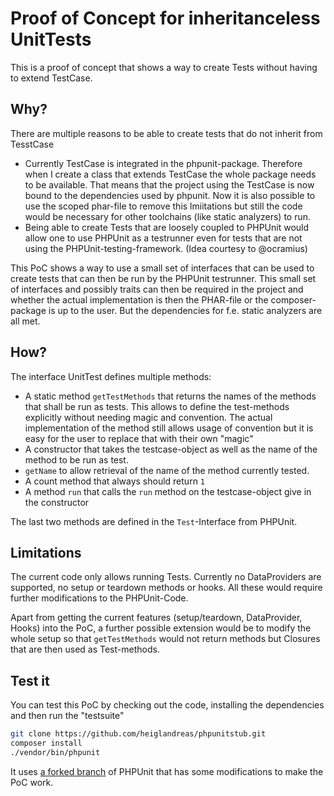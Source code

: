 # Proof of Concept for inheritanceless UnitTests

This is a proof of concept that shows a way to create Tests without having to extend TestCase.

## Why?

There are multiple reasons to be able to create tests that do not inherit from TesstCase

* Currently TestCase is integrated in the phpunit-package. Therefore when I create a class that extends TestCase the
whole package needs to be available. That means that the project using the TestCase is now bound to the dependencies
used by phpunit. Now it is also possible to use the scoped phar-file to remove this lmiitations but still the code
would be necessary for other toolchains (like static analyzers) to run.
* Being able to create Tests that are loosely coupled to PHPUnit would allow one to use PHPUnit as a testrunner even
for tests that are not using the PHPUnit-testing-framework. (Idea courtesy to @ocramius)

This PoC shows a way to use a small set of interfaces that can be used to create tests that can then be run by the
PHPUnit testrunner. This small set of interfaces and possibly traits can then be required in the project and whether the
actual implementation is then the PHAR-file or the composer-package is up to the user. But the dependencies for f.e.
static analyzers are all met.

## How?

The interface UnitTest defines multiple methods:

* A static method `getTestMethods` that returns the names of the methods that shall be run as tests. This allows to
define the test-methods explicitly without needing magic and convention. The actual implementation of the method still
allows usage of convention but it is easy for the user to replace that with their own "magic"
* A constructor that takes the testcase-object as well as the name of the method to be run as test.
* `getName` to allow retrieval of the name of the method currently tested.
* A count method that always should return `1`
* A method `run` that calls the `run` method on the testcase-object give in the constructor

The last two methods are defined in the `Test`-Interface from PHPUnit.

## Limitations

The current code only allows running Tests. Currently no DataProviders are supported, no setup or teardown methods or
hooks. All these would require further modifications to the PHPUnit-Code.

Apart from getting the current features (setup/teardown, DataProvider, Hooks) into the PoC, a further possible
extension would be to modify the whole setup so that `getTestMethods` would not return methods but Closures that
are then used as Test-methods.

## Test it

You can test this PoC by checking out the code, installing the dependencies and then run the "testsuite"

```bash
git clone https://github.com/heiglandreas/phpunitstub.git
composer install
./vendor/bin/phpunit
```

It uses [a forked branch](https://github.com/sebastianbergmann/phpunit/compare/master...heiglandreas:pocTestCaseLessUnitTest)
of PHPUnit that has some modifications to make the PoC work.